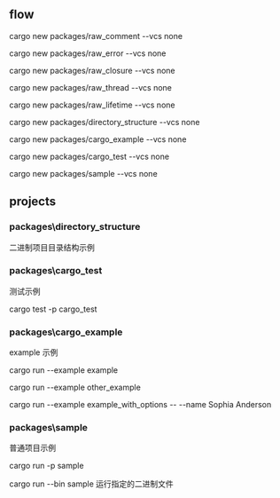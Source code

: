 ## flow

cargo new packages/raw_comment --vcs none

cargo new packages/raw_error --vcs none

cargo new packages/raw_closure --vcs none

cargo new packages/raw_thread --vcs none

cargo new packages/raw_lifetime --vcs none

cargo new packages/directory_structure --vcs none

cargo new packages/cargo_example --vcs none

cargo new packages/cargo_test --vcs none

cargo new packages/sample --vcs none

## projects

### packages\directory_structure

二进制项目目录结构示例

### packages\cargo_test

测试示例

cargo test -p cargo_test

### packages\cargo_example

example 示例

cargo run --example example

cargo run --example other_example

cargo run --example example_with_options -- --name Sophia Anderson

### packages\sample

普通项目示例

cargo run -p sample

cargo run --bin sample 运行指定的二进制文件
